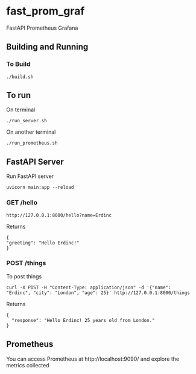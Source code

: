 # fast_prom_graf
FastAPI Prometheus Grafana

## Building and Running
### To Build
```
./build.sh
```
## To run
On terminal
```
./run_server.sh
```

On another terminal
```
./run_prometheus.sh
```

## FastAPI Server
Run FastAPI server
```
uvicorn main:app --reload
```

### GET /hello
```
http://127.0.0.1:8000/hello?name=Erdinc
```
Returns
```
{
"greeting": "Hello Erdinc!"
}
```

### POST /things
To post things
```
curl -X POST -H "Content-Type: application/json" -d '{"name": "Erdinc", "city": "London", "age": 25}' http://127.0.0.1:8000/things
```
Returns
```
{
  "response": "Hello Erdinc! 25 years old from London."
}
```

## Prometheus
You can access Prometheus at http://localhost:9090/ and explore the metrics collected
